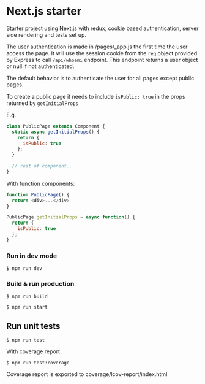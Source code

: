 # Next.js starter

Starter project using [Next.js](https://github.com/zeit/next.js/) with redux,
cookie based authentication, server side rendering and tests set up.

The user authentication is made in /pages/_app.js the first time the user access the page. It will use the session
cookie from the `req` object provided by Express to call `/api/whoami` endpoint. This endpoint returns a user object
or null if not authenticated.

The default behavior is to authenticate the user for all pages except public pages.

To create a public page it needs to include `isPublic: true` in the props returned by `getInitialProps`

E.g.

```javascript
class PublicPage extends Component {
  static async getInitialProps() {
    return {
      isPublic: true
    };
  }
  
  // rest of component...
}
```

With function components:

```javascript
function PublicPage() {
  return <div>...</div>
}

PublicPage.getInitialProps = async function() {
  return {
    isPublic: true
  };
}
```

### Run in dev mode

```
$ npm run dev
```

### Build & run production

```
$ npm run build
```

```
$ npm run start
```

## Run unit tests

```
$ npm run test
```

With coverage report

```
$ npm run test:coverage
```

Coverage report is exported to coverage/lcov-report/index.html